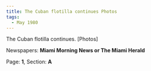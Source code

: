 ```yaml
---  
title: The Cuban flotilla continues Photos  
tags:  
  - May 1980  
---  
```

  
The Cuban flotilla continues. [Photos]  
  
Newspapers: **Miami Morning News or The Miami Herald**  
  
Page: **1**, Section: **A** 
